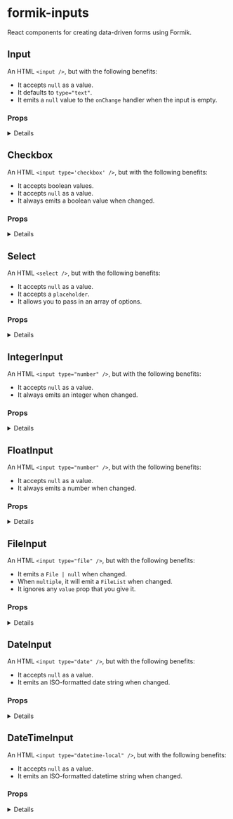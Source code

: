 # formik-inputs

React components for creating data-driven forms using Formik.

## Input

An HTML `<input />`, but with the following benefits:

- It accepts `null` as a value.
- It defaults to `type="text"`.
- It emits a `null` value to the `onChange` handler when the input is empty.

### Props

<details>

| Name                                               | Type                                                                                                                                                                                                                                        | Description                                                                                                                                                                                                                               |
| -------------------------------------------------- | ------------------------------------------------------------------------------------------------------------------------------------------------------------------------------------------------------------------------------------------- | ----------------------------------------------------------------------------------------------------------------------------------------------------------------------------------------------------------------------------------------- |
| <strong>ref</strong>                               | `LegacyRef<HTMLInputElement>`                                                                                                                                                                                                               |                                                                                                                                                                                                                                           |
| <strong>key</strong>                               | `string \| number`                                                                                                                                                                                                                          |                                                                                                                                                                                                                                           |
| <strong>accept</strong>                            | `string`                                                                                                                                                                                                                                    |                                                                                                                                                                                                                                           |
| <strong>alt</strong>                               | `string`                                                                                                                                                                                                                                    |                                                                                                                                                                                                                                           |
| <strong>autoComplete</strong>                      | `string`                                                                                                                                                                                                                                    |                                                                                                                                                                                                                                           |
| <strong>autoFocus</strong>                         | `boolean`                                                                                                                                                                                                                                   |                                                                                                                                                                                                                                           |
| <strong>capture</strong>                           | `string \| boolean`                                                                                                                                                                                                                         |                                                                                                                                                                                                                                           |
| <strong>checked</strong>                           | `boolean`                                                                                                                                                                                                                                   |                                                                                                                                                                                                                                           |
| <strong>crossOrigin</strong>                       | `string`                                                                                                                                                                                                                                    |                                                                                                                                                                                                                                           |
| <strong>disabled</strong>                          | `boolean`                                                                                                                                                                                                                                   |                                                                                                                                                                                                                                           |
| <strong>form</strong>                              | `string`                                                                                                                                                                                                                                    |                                                                                                                                                                                                                                           |
| <strong>formAction</strong>                        | `string`                                                                                                                                                                                                                                    |                                                                                                                                                                                                                                           |
| <strong>formEncType</strong>                       | `string`                                                                                                                                                                                                                                    |                                                                                                                                                                                                                                           |
| <strong>formMethod</strong>                        | `string`                                                                                                                                                                                                                                    |                                                                                                                                                                                                                                           |
| <strong>formNoValidate</strong>                    | `boolean`                                                                                                                                                                                                                                   |                                                                                                                                                                                                                                           |
| <strong>formTarget</strong>                        | `string`                                                                                                                                                                                                                                    |                                                                                                                                                                                                                                           |
| <strong>height</strong>                            | `string \| number`                                                                                                                                                                                                                          |                                                                                                                                                                                                                                           |
| <strong>list</strong>                              | `string`                                                                                                                                                                                                                                    |                                                                                                                                                                                                                                           |
| <strong>max</strong>                               | `string \| number`                                                                                                                                                                                                                          |                                                                                                                                                                                                                                           |
| <strong>maxLength</strong>                         | `number`                                                                                                                                                                                                                                    |                                                                                                                                                                                                                                           |
| <strong>min</strong>                               | `string \| number`                                                                                                                                                                                                                          |                                                                                                                                                                                                                                           |
| <strong>minLength</strong>                         | `number`                                                                                                                                                                                                                                    |                                                                                                                                                                                                                                           |
| <strong>multiple</strong>                          | `boolean`                                                                                                                                                                                                                                   |                                                                                                                                                                                                                                           |
| <strong>name</strong> <sup><em>required</em></sup> | `string`                                                                                                                                                                                                                                    |                                                                                                                                                                                                                                           |
| <strong>pattern</strong>                           | `string`                                                                                                                                                                                                                                    |                                                                                                                                                                                                                                           |
| <strong>placeholder</strong>                       | `string`                                                                                                                                                                                                                                    |                                                                                                                                                                                                                                           |
| <strong>readOnly</strong>                          | `boolean`                                                                                                                                                                                                                                   |                                                                                                                                                                                                                                           |
| <strong>required</strong>                          | `boolean`                                                                                                                                                                                                                                   |                                                                                                                                                                                                                                           |
| <strong>size</strong>                              | `number`                                                                                                                                                                                                                                    |                                                                                                                                                                                                                                           |
| <strong>src</strong>                               | `string`                                                                                                                                                                                                                                    |                                                                                                                                                                                                                                           |
| <strong>step</strong>                              | `string \| number`                                                                                                                                                                                                                          |                                                                                                                                                                                                                                           |
| <strong>type</strong>                              | `string`                                                                                                                                                                                                                                    |                                                                                                                                                                                                                                           |
| <strong>width</strong>                             | `string \| number`                                                                                                                                                                                                                          |                                                                                                                                                                                                                                           |
| <strong>defaultChecked</strong>                    | `boolean`                                                                                                                                                                                                                                   |                                                                                                                                                                                                                                           |
| <strong>defaultValue</strong>                      | `string \| string[]`                                                                                                                                                                                                                        |                                                                                                                                                                                                                                           |
| <strong>suppressContentEditableWarning</strong>    | `boolean`                                                                                                                                                                                                                                   |                                                                                                                                                                                                                                           |
| <strong>suppressHydrationWarning</strong>          | `boolean`                                                                                                                                                                                                                                   |                                                                                                                                                                                                                                           |
| <strong>accessKey</strong>                         | `string`                                                                                                                                                                                                                                    |                                                                                                                                                                                                                                           |
| <strong>className</strong>                         | `string`                                                                                                                                                                                                                                    |                                                                                                                                                                                                                                           |
| <strong>contentEditable</strong>                   | `boolean`                                                                                                                                                                                                                                   |                                                                                                                                                                                                                                           |
| <strong>contextMenu</strong>                       | `string`                                                                                                                                                                                                                                    |                                                                                                                                                                                                                                           |
| <strong>dir</strong>                               | `string`                                                                                                                                                                                                                                    |                                                                                                                                                                                                                                           |
| <strong>draggable</strong>                         | `boolean`                                                                                                                                                                                                                                   |                                                                                                                                                                                                                                           |
| <strong>hidden</strong>                            | `boolean`                                                                                                                                                                                                                                   |                                                                                                                                                                                                                                           |
| <strong>id</strong>                                | `string`                                                                                                                                                                                                                                    |                                                                                                                                                                                                                                           |
| <strong>lang</strong>                              | `string`                                                                                                                                                                                                                                    |                                                                                                                                                                                                                                           |
| <strong>slot</strong>                              | `string`                                                                                                                                                                                                                                    |                                                                                                                                                                                                                                           |
| <strong>spellCheck</strong>                        | `boolean`                                                                                                                                                                                                                                   |                                                                                                                                                                                                                                           |
| <strong>style</strong>                             | `CSSProperties`                                                                                                                                                                                                                             |                                                                                                                                                                                                                                           |
| <strong>tabIndex</strong>                          | `number`                                                                                                                                                                                                                                    |                                                                                                                                                                                                                                           |
| <strong>title</strong>                             | `string`                                                                                                                                                                                                                                    |                                                                                                                                                                                                                                           |
| <strong>inputMode</strong>                         | `string`                                                                                                                                                                                                                                    |                                                                                                                                                                                                                                           |
| <strong>is</strong>                                | `string`                                                                                                                                                                                                                                    |                                                                                                                                                                                                                                           |
| <strong>radioGroup</strong>                        | `string`                                                                                                                                                                                                                                    |                                                                                                                                                                                                                                           |
| <strong>role</strong>                              | `string`                                                                                                                                                                                                                                    |                                                                                                                                                                                                                                           |
| <strong>about</strong>                             | `string`                                                                                                                                                                                                                                    |                                                                                                                                                                                                                                           |
| <strong>datatype</strong>                          | `string`                                                                                                                                                                                                                                    |                                                                                                                                                                                                                                           |
| <strong>inlist</strong>                            | `any`                                                                                                                                                                                                                                       |                                                                                                                                                                                                                                           |
| <strong>prefix</strong>                            | `string`                                                                                                                                                                                                                                    |                                                                                                                                                                                                                                           |
| <strong>property</strong>                          | `string`                                                                                                                                                                                                                                    |                                                                                                                                                                                                                                           |
| <strong>resource</strong>                          | `string`                                                                                                                                                                                                                                    |                                                                                                                                                                                                                                           |
| <strong>typeof</strong>                            | `string`                                                                                                                                                                                                                                    |                                                                                                                                                                                                                                           |
| <strong>vocab</strong>                             | `string`                                                                                                                                                                                                                                    |                                                                                                                                                                                                                                           |
| <strong>autoCapitalize</strong>                    | `string`                                                                                                                                                                                                                                    |                                                                                                                                                                                                                                           |
| <strong>autoCorrect</strong>                       | `string`                                                                                                                                                                                                                                    |                                                                                                                                                                                                                                           |
| <strong>autoSave</strong>                          | `string`                                                                                                                                                                                                                                    |                                                                                                                                                                                                                                           |
| <strong>color</strong>                             | `string`                                                                                                                                                                                                                                    |                                                                                                                                                                                                                                           |
| <strong>itemProp</strong>                          | `string`                                                                                                                                                                                                                                    |                                                                                                                                                                                                                                           |
| <strong>itemScope</strong>                         | `boolean`                                                                                                                                                                                                                                   |                                                                                                                                                                                                                                           |
| <strong>itemType</strong>                          | `string`                                                                                                                                                                                                                                    |                                                                                                                                                                                                                                           |
| <strong>itemID</strong>                            | `string`                                                                                                                                                                                                                                    |                                                                                                                                                                                                                                           |
| <strong>itemRef</strong>                           | `string`                                                                                                                                                                                                                                    |                                                                                                                                                                                                                                           |
| <strong>results</strong>                           | `number`                                                                                                                                                                                                                                    |                                                                                                                                                                                                                                           |
| <strong>security</strong>                          | `string`                                                                                                                                                                                                                                    |                                                                                                                                                                                                                                           |
| <strong>unselectable</strong>                      | `"on" \| "off"`                                                                                                                                                                                                                             |                                                                                                                                                                                                                                           |
| <strong>aria-activedescendant</strong>             | `string`                                                                                                                                                                                                                                    | Identifies the currently active element when DOM focus is on a composite widget, textbox, group, or application.                                                                                                                          |
| <strong>aria-atomic</strong>                       | `boolean \| "false" \| "true"`                                                                                                                                                                                                              | Indicates whether assistive technologies will present all, or only parts of, the changed region based on the change notifications defined by the aria-relevant attribute.                                                                 |
| <strong>aria-autocomplete</strong>                 | `"list" \| "none" \| "inline" \| "both"`                                                                                                                                                                                                    | Indicates whether inputting text could trigger display of one or more predictions of the user's intended value for an input and specifies how predictions would be<br>presented if they are made.                                         |
| <strong>aria-busy</strong>                         | `boolean \| "false" \| "true"`                                                                                                                                                                                                              | Indicates an element is being modified and that assistive technologies MAY want to wait until the modifications are complete before exposing them to the user.                                                                            |
| <strong>aria-checked</strong>                      | `boolean \| "false" \| "true" \| "mixed"`                                                                                                                                                                                                   | Indicates the current "checked" state of checkboxes, radio buttons, and other widgets.<br>@see aria-pressed<br>@see aria-selected.                                                                                                        |
| <strong>aria-colcount</strong>                     | `number`                                                                                                                                                                                                                                    | Defines the total number of columns in a table, grid, or treegrid.<br>@see aria-colindex.                                                                                                                                                 |
| <strong>aria-colindex</strong>                     | `number`                                                                                                                                                                                                                                    | Defines an element's column index or position with respect to the total number of columns within a table, grid, or treegrid.<br>@see aria-colcount<br>@see aria-colspan.                                                                  |
| <strong>aria-colspan</strong>                      | `number`                                                                                                                                                                                                                                    | Defines the number of columns spanned by a cell or gridcell within a table, grid, or treegrid.<br>@see aria-colindex<br>@see aria-rowspan.                                                                                                |
| <strong>aria-controls</strong>                     | `string`                                                                                                                                                                                                                                    | Identifies the element (or elements) whose contents or presence are controlled by the current element.<br>@see aria-owns.                                                                                                                 |
| <strong>aria-current</strong>                      | `boolean \| "step" \| "time" \| "false" \| "true" \| "page" \| "location" \| "date"`                                                                                                                                                        | Indicates the element that represents the current item within a container or set of related elements.                                                                                                                                     |
| <strong>aria-describedby</strong>                  | `string`                                                                                                                                                                                                                                    | Identifies the element (or elements) that describes the object.<br>@see aria-labelledby                                                                                                                                                   |
| <strong>aria-details</strong>                      | `string`                                                                                                                                                                                                                                    | Identifies the element that provides a detailed, extended description for the object.<br>@see aria-describedby.                                                                                                                           |
| <strong>aria-disabled</strong>                     | `boolean \| "false" \| "true"`                                                                                                                                                                                                              | Indicates that the element is perceivable but disabled, so it is not editable or otherwise operable.<br>@see aria-hidden<br>@see aria-readonly.                                                                                           |
| <strong>aria-dropeffect</strong>                   | `"link" \| "none" \| "copy" \| "execute" \| "move" \| "popup"`                                                                                                                                                                              | Indicates what functions can be performed when a dragged object is released on the drop target.<br>@deprecated in ARIA 1.1                                                                                                                |
| <strong>aria-errormessage</strong>                 | `string`                                                                                                                                                                                                                                    | Identifies the element that provides an error message for the object.<br>@see aria-invalid<br>@see aria-describedby.                                                                                                                      |
| <strong>aria-expanded</strong>                     | `boolean \| "false" \| "true"`                                                                                                                                                                                                              | Indicates whether the element, or another grouping element it controls, is currently expanded or collapsed.                                                                                                                               |
| <strong>aria-flowto</strong>                       | `string`                                                                                                                                                                                                                                    | Identifies the next element (or elements) in an alternate reading order of content which, at the user's discretion,<br>allows assistive technology to override the general default of reading in document source order.                   |
| <strong>aria-grabbed</strong>                      | `boolean \| "false" \| "true"`                                                                                                                                                                                                              | Indicates an element's "grabbed" state in a drag-and-drop operation.<br>@deprecated in ARIA 1.1                                                                                                                                           |
| <strong>aria-haspopup</strong>                     | `boolean \| "dialog" \| "menu" \| "false" \| "true" \| "listbox" \| "tree" \| "grid"`                                                                                                                                                       | Indicates the availability and type of interactive popup element, such as menu or dialog, that can be triggered by an element.                                                                                                            |
| <strong>aria-hidden</strong>                       | `boolean \| "false" \| "true"`                                                                                                                                                                                                              | Indicates whether the element is exposed to an accessibility API.<br>@see aria-disabled.                                                                                                                                                  |
| <strong>aria-invalid</strong>                      | `boolean \| "false" \| "true" \| "grammar" \| "spelling"`                                                                                                                                                                                   | Indicates the entered value does not conform to the format expected by the application.<br>@see aria-errormessage.                                                                                                                        |
| <strong>aria-keyshortcuts</strong>                 | `string`                                                                                                                                                                                                                                    | Indicates keyboard shortcuts that an author has implemented to activate or give focus to an element.                                                                                                                                      |
| <strong>aria-label</strong>                        | `string`                                                                                                                                                                                                                                    | Defines a string value that labels the current element.<br>@see aria-labelledby.                                                                                                                                                          |
| <strong>aria-labelledby</strong>                   | `string`                                                                                                                                                                                                                                    | Identifies the element (or elements) that labels the current element.<br>@see aria-describedby.                                                                                                                                           |
| <strong>aria-level</strong>                        | `number`                                                                                                                                                                                                                                    | Defines the hierarchical level of an element within a structure.                                                                                                                                                                          |
| <strong>aria-live</strong>                         | `"off" \| "assertive" \| "polite"`                                                                                                                                                                                                          | Indicates that an element will be updated, and describes the types of updates the user agents, assistive technologies, and user can expect from the live region.                                                                          |
| <strong>aria-modal</strong>                        | `boolean \| "false" \| "true"`                                                                                                                                                                                                              | Indicates whether an element is modal when displayed.                                                                                                                                                                                     |
| <strong>aria-multiline</strong>                    | `boolean \| "false" \| "true"`                                                                                                                                                                                                              | Indicates whether a text box accepts multiple lines of input or only a single line.                                                                                                                                                       |
| <strong>aria-multiselectable</strong>              | `boolean \| "false" \| "true"`                                                                                                                                                                                                              | Indicates that the user may select more than one item from the current selectable descendants.                                                                                                                                            |
| <strong>aria-orientation</strong>                  | `"horizontal" \| "vertical"`                                                                                                                                                                                                                | Indicates whether the element's orientation is horizontal, vertical, or unknown/ambiguous.                                                                                                                                                |
| <strong>aria-owns</strong>                         | `string`                                                                                                                                                                                                                                    | Identifies an element (or elements) in order to define a visual, functional, or contextual parent/child relationship<br>between DOM elements where the DOM hierarchy cannot be used to represent the relationship.<br>@see aria-controls. |
| <strong>aria-placeholder</strong>                  | `string`                                                                                                                                                                                                                                    | Defines a short hint (a word or short phrase) intended to aid the user with data entry when the control has no value.<br>A hint could be a sample value or a brief description of the expected format.                                    |
| <strong>aria-posinset</strong>                     | `number`                                                                                                                                                                                                                                    | Defines an element's number or position in the current set of listitems or treeitems. Not required if all elements in the set are present in the DOM.<br>@see aria-setsize.                                                               |
| <strong>aria-pressed</strong>                      | `boolean \| "false" \| "true" \| "mixed"`                                                                                                                                                                                                   | Indicates the current "pressed" state of toggle buttons.<br>@see aria-checked<br>@see aria-selected.                                                                                                                                      |
| <strong>aria-readonly</strong>                     | `boolean \| "false" \| "true"`                                                                                                                                                                                                              | Indicates that the element is not editable, but is otherwise operable.<br>@see aria-disabled.                                                                                                                                             |
| <strong>aria-relevant</strong>                     | `"text" \| "additions" \| "additions text" \| "all" \| "removals"`                                                                                                                                                                          | Indicates what notifications the user agent will trigger when the accessibility tree within a live region is modified.<br>@see aria-atomic.                                                                                               |
| <strong>aria-required</strong>                     | `boolean \| "false" \| "true"`                                                                                                                                                                                                              | Indicates that user input is required on the element before a form may be submitted.                                                                                                                                                      |
| <strong>aria-roledescription</strong>              | `string`                                                                                                                                                                                                                                    | Defines a human-readable, author-localized description for the role of an element.                                                                                                                                                        |
| <strong>aria-rowcount</strong>                     | `number`                                                                                                                                                                                                                                    | Defines the total number of rows in a table, grid, or treegrid.<br>@see aria-rowindex.                                                                                                                                                    |
| <strong>aria-rowindex</strong>                     | `number`                                                                                                                                                                                                                                    | Defines an element's row index or position with respect to the total number of rows within a table, grid, or treegrid.<br>@see aria-rowcount<br>@see aria-rowspan.                                                                        |
| <strong>aria-rowspan</strong>                      | `number`                                                                                                                                                                                                                                    | Defines the number of rows spanned by a cell or gridcell within a table, grid, or treegrid.<br>@see aria-rowindex<br>@see aria-colspan.                                                                                                   |
| <strong>aria-selected</strong>                     | `boolean \| "false" \| "true"`                                                                                                                                                                                                              | Indicates the current "selected" state of various widgets.<br>@see aria-checked<br>@see aria-pressed.                                                                                                                                     |
| <strong>aria-setsize</strong>                      | `number`                                                                                                                                                                                                                                    | Defines the number of items in the current set of listitems or treeitems. Not required if all elements in the set are present in the DOM.<br>@see aria-posinset.                                                                          |
| <strong>aria-sort</strong>                         | `"none" \| "ascending" \| "descending" \| "other"`                                                                                                                                                                                          | Indicates if items in a table or grid are sorted in ascending or descending order.                                                                                                                                                        |
| <strong>aria-valuemax</strong>                     | `number`                                                                                                                                                                                                                                    | Defines the maximum allowed value for a range widget.                                                                                                                                                                                     |
| <strong>aria-valuemin</strong>                     | `number`                                                                                                                                                                                                                                    | Defines the minimum allowed value for a range widget.                                                                                                                                                                                     |
| <strong>aria-valuenow</strong>                     | `number`                                                                                                                                                                                                                                    | Defines the current value for a range widget.<br>@see aria-valuetext.                                                                                                                                                                     |
| <strong>aria-valuetext</strong>                    | `string`                                                                                                                                                                                                                                    | Defines the human readable text alternative of aria-valuenow for a range widget.                                                                                                                                                          |
| <strong>dangerouslySetInnerHTML</strong>           | `{ __html: string; }`                                                                                                                                                                                                                       |                                                                                                                                                                                                                                           |
| <strong>onCopy</strong>                            | `(event: ClipboardEvent<HTMLInputElement>) => void`                                                                                                                                                                                         |                                                                                                                                                                                                                                           |
| <strong>onCopyCapture</strong>                     | `(event: ClipboardEvent<HTMLInputElement>) => void`                                                                                                                                                                                         |                                                                                                                                                                                                                                           |
| <strong>onCut</strong>                             | `(event: ClipboardEvent<HTMLInputElement>) => void`                                                                                                                                                                                         |                                                                                                                                                                                                                                           |
| <strong>onCutCapture</strong>                      | `(event: ClipboardEvent<HTMLInputElement>) => void`                                                                                                                                                                                         |                                                                                                                                                                                                                                           |
| <strong>onPaste</strong>                           | `(event: ClipboardEvent<HTMLInputElement>) => void`                                                                                                                                                                                         |                                                                                                                                                                                                                                           |
| <strong>onPasteCapture</strong>                    | `(event: ClipboardEvent<HTMLInputElement>) => void`                                                                                                                                                                                         |                                                                                                                                                                                                                                           |
| <strong>onCompositionEnd</strong>                  | `(event: CompositionEvent<HTMLInputElement>) => void`                                                                                                                                                                                       |                                                                                                                                                                                                                                           |
| <strong>onCompositionEndCapture</strong>           | `(event: CompositionEvent<HTMLInputElement>) => void`                                                                                                                                                                                       |                                                                                                                                                                                                                                           |
| <strong>onCompositionStart</strong>                | `(event: CompositionEvent<HTMLInputElement>) => void`                                                                                                                                                                                       |                                                                                                                                                                                                                                           |
| <strong>onCompositionStartCapture</strong>         | `(event: CompositionEvent<HTMLInputElement>) => void`                                                                                                                                                                                       |                                                                                                                                                                                                                                           |
| <strong>onCompositionUpdate</strong>               | `(event: CompositionEvent<HTMLInputElement>) => void`                                                                                                                                                                                       |                                                                                                                                                                                                                                           |
| <strong>onCompositionUpdateCapture</strong>        | `(event: CompositionEvent<HTMLInputElement>) => void`                                                                                                                                                                                       |                                                                                                                                                                                                                                           |
| <strong>onFocus</strong>                           | `(event: FocusEvent<HTMLInputElement>) => void`                                                                                                                                                                                             |                                                                                                                                                                                                                                           |
| <strong>onFocusCapture</strong>                    | `(event: FocusEvent<HTMLInputElement>) => void`                                                                                                                                                                                             |                                                                                                                                                                                                                                           |
| <strong>onBlur</strong>                            | `(event: FocusEvent<HTMLInputElement>) => void`                                                                                                                                                                                             |                                                                                                                                                                                                                                           |
| <strong>onBlurCapture</strong>                     | `(event: FocusEvent<HTMLInputElement>) => void`                                                                                                                                                                                             |                                                                                                                                                                                                                                           |
| <strong>onChangeCapture</strong>                   | `(event: FormEvent<HTMLInputElement>) => void`                                                                                                                                                                                              |                                                                                                                                                                                                                                           |
| <strong>onBeforeInput</strong>                     | `(event: FormEvent<HTMLInputElement>) => void`                                                                                                                                                                                              |                                                                                                                                                                                                                                           |
| <strong>onBeforeInputCapture</strong>              | `(event: FormEvent<HTMLInputElement>) => void`                                                                                                                                                                                              |                                                                                                                                                                                                                                           |
| <strong>onInput</strong>                           | `(event: FormEvent<HTMLInputElement>) => void`                                                                                                                                                                                              |                                                                                                                                                                                                                                           |
| <strong>onInputCapture</strong>                    | `(event: FormEvent<HTMLInputElement>) => void`                                                                                                                                                                                              |                                                                                                                                                                                                                                           |
| <strong>onReset</strong>                           | `(event: FormEvent<HTMLInputElement>) => void`                                                                                                                                                                                              |                                                                                                                                                                                                                                           |
| <strong>onResetCapture</strong>                    | `(event: FormEvent<HTMLInputElement>) => void`                                                                                                                                                                                              |                                                                                                                                                                                                                                           |
| <strong>onSubmit</strong>                          | `(event: FormEvent<HTMLInputElement>) => void`                                                                                                                                                                                              |                                                                                                                                                                                                                                           |
| <strong>onSubmitCapture</strong>                   | `(event: FormEvent<HTMLInputElement>) => void`                                                                                                                                                                                              |                                                                                                                                                                                                                                           |
| <strong>onInvalid</strong>                         | `(event: FormEvent<HTMLInputElement>) => void`                                                                                                                                                                                              |                                                                                                                                                                                                                                           |
| <strong>onInvalidCapture</strong>                  | `(event: FormEvent<HTMLInputElement>) => void`                                                                                                                                                                                              |                                                                                                                                                                                                                                           |
| <strong>onLoad</strong>                            | `(event: SyntheticEvent<HTMLInputElement, Event>) => void`                                                                                                                                                                                  |                                                                                                                                                                                                                                           |
| <strong>onLoadCapture</strong>                     | `(event: SyntheticEvent<HTMLInputElement, Event>) => void`                                                                                                                                                                                  |                                                                                                                                                                                                                                           |
| <strong>onError</strong>                           | `(event: SyntheticEvent<HTMLInputElement, Event>) => void`                                                                                                                                                                                  |                                                                                                                                                                                                                                           |
| <strong>onErrorCapture</strong>                    | `(event: SyntheticEvent<HTMLInputElement, Event>) => void`                                                                                                                                                                                  |                                                                                                                                                                                                                                           |
| <strong>onKeyDown</strong>                         | `(event: KeyboardEvent<HTMLInputElement>) => void`                                                                                                                                                                                          |                                                                                                                                                                                                                                           |
| <strong>onKeyDownCapture</strong>                  | `(event: KeyboardEvent<HTMLInputElement>) => void`                                                                                                                                                                                          |                                                                                                                                                                                                                                           |
| <strong>onKeyPress</strong>                        | `(event: KeyboardEvent<HTMLInputElement>) => void`                                                                                                                                                                                          |                                                                                                                                                                                                                                           |
| <strong>onKeyPressCapture</strong>                 | `(event: KeyboardEvent<HTMLInputElement>) => void`                                                                                                                                                                                          |                                                                                                                                                                                                                                           |
| <strong>onKeyUp</strong>                           | `(event: KeyboardEvent<HTMLInputElement>) => void`                                                                                                                                                                                          |                                                                                                                                                                                                                                           |
| <strong>onKeyUpCapture</strong>                    | `(event: KeyboardEvent<HTMLInputElement>) => void`                                                                                                                                                                                          |                                                                                                                                                                                                                                           |
| <strong>onAbort</strong>                           | `(event: SyntheticEvent<HTMLInputElement, Event>) => void`                                                                                                                                                                                  |                                                                                                                                                                                                                                           |
| <strong>onAbortCapture</strong>                    | `(event: SyntheticEvent<HTMLInputElement, Event>) => void`                                                                                                                                                                                  |                                                                                                                                                                                                                                           |
| <strong>onCanPlay</strong>                         | `(event: SyntheticEvent<HTMLInputElement, Event>) => void`                                                                                                                                                                                  |                                                                                                                                                                                                                                           |
| <strong>onCanPlayCapture</strong>                  | `(event: SyntheticEvent<HTMLInputElement, Event>) => void`                                                                                                                                                                                  |                                                                                                                                                                                                                                           |
| <strong>onCanPlayThrough</strong>                  | `(event: SyntheticEvent<HTMLInputElement, Event>) => void`                                                                                                                                                                                  |                                                                                                                                                                                                                                           |
| <strong>onCanPlayThroughCapture</strong>           | `(event: SyntheticEvent<HTMLInputElement, Event>) => void`                                                                                                                                                                                  |                                                                                                                                                                                                                                           |
| <strong>onDurationChange</strong>                  | `(event: SyntheticEvent<HTMLInputElement, Event>) => void`                                                                                                                                                                                  |                                                                                                                                                                                                                                           |
| <strong>onDurationChangeCapture</strong>           | `(event: SyntheticEvent<HTMLInputElement, Event>) => void`                                                                                                                                                                                  |                                                                                                                                                                                                                                           |
| <strong>onEmptied</strong>                         | `(event: SyntheticEvent<HTMLInputElement, Event>) => void`                                                                                                                                                                                  |                                                                                                                                                                                                                                           |
| <strong>onEmptiedCapture</strong>                  | `(event: SyntheticEvent<HTMLInputElement, Event>) => void`                                                                                                                                                                                  |                                                                                                                                                                                                                                           |
| <strong>onEncrypted</strong>                       | `(event: SyntheticEvent<HTMLInputElement, Event>) => void`                                                                                                                                                                                  |                                                                                                                                                                                                                                           |
| <strong>onEncryptedCapture</strong>                | `(event: SyntheticEvent<HTMLInputElement, Event>) => void`                                                                                                                                                                                  |                                                                                                                                                                                                                                           |
| <strong>onEnded</strong>                           | `(event: SyntheticEvent<HTMLInputElement, Event>) => void`                                                                                                                                                                                  |                                                                                                                                                                                                                                           |
| <strong>onEndedCapture</strong>                    | `(event: SyntheticEvent<HTMLInputElement, Event>) => void`                                                                                                                                                                                  |                                                                                                                                                                                                                                           |
| <strong>onLoadedData</strong>                      | `(event: SyntheticEvent<HTMLInputElement, Event>) => void`                                                                                                                                                                                  |                                                                                                                                                                                                                                           |
| <strong>onLoadedDataCapture</strong>               | `(event: SyntheticEvent<HTMLInputElement, Event>) => void`                                                                                                                                                                                  |                                                                                                                                                                                                                                           |
| <strong>onLoadedMetadata</strong>                  | `(event: SyntheticEvent<HTMLInputElement, Event>) => void`                                                                                                                                                                                  |                                                                                                                                                                                                                                           |
| <strong>onLoadedMetadataCapture</strong>           | `(event: SyntheticEvent<HTMLInputElement, Event>) => void`                                                                                                                                                                                  |                                                                                                                                                                                                                                           |
| <strong>onLoadStart</strong>                       | `(event: SyntheticEvent<HTMLInputElement, Event>) => void`                                                                                                                                                                                  |                                                                                                                                                                                                                                           |
| <strong>onLoadStartCapture</strong>                | `(event: SyntheticEvent<HTMLInputElement, Event>) => void`                                                                                                                                                                                  |                                                                                                                                                                                                                                           |
| <strong>onPause</strong>                           | `(event: SyntheticEvent<HTMLInputElement, Event>) => void`                                                                                                                                                                                  |                                                                                                                                                                                                                                           |
| <strong>onPauseCapture</strong>                    | `(event: SyntheticEvent<HTMLInputElement, Event>) => void`                                                                                                                                                                                  |                                                                                                                                                                                                                                           |
| <strong>onPlay</strong>                            | `(event: SyntheticEvent<HTMLInputElement, Event>) => void`                                                                                                                                                                                  |                                                                                                                                                                                                                                           |
| <strong>onPlayCapture</strong>                     | `(event: SyntheticEvent<HTMLInputElement, Event>) => void`                                                                                                                                                                                  |                                                                                                                                                                                                                                           |
| <strong>onPlaying</strong>                         | `(event: SyntheticEvent<HTMLInputElement, Event>) => void`                                                                                                                                                                                  |                                                                                                                                                                                                                                           |
| <strong>onPlayingCapture</strong>                  | `(event: SyntheticEvent<HTMLInputElement, Event>) => void`                                                                                                                                                                                  |                                                                                                                                                                                                                                           |
| <strong>onProgress</strong>                        | `(event: SyntheticEvent<HTMLInputElement, Event>) => void`                                                                                                                                                                                  |                                                                                                                                                                                                                                           |
| <strong>onProgressCapture</strong>                 | `(event: SyntheticEvent<HTMLInputElement, Event>) => void`                                                                                                                                                                                  |                                                                                                                                                                                                                                           |
| <strong>onRateChange</strong>                      | `(event: SyntheticEvent<HTMLInputElement, Event>) => void`                                                                                                                                                                                  |                                                                                                                                                                                                                                           |
| <strong>onRateChangeCapture</strong>               | `(event: SyntheticEvent<HTMLInputElement, Event>) => void`                                                                                                                                                                                  |                                                                                                                                                                                                                                           |
| <strong>onSeeked</strong>                          | `(event: SyntheticEvent<HTMLInputElement, Event>) => void`                                                                                                                                                                                  |                                                                                                                                                                                                                                           |
| <strong>onSeekedCapture</strong>                   | `(event: SyntheticEvent<HTMLInputElement, Event>) => void`                                                                                                                                                                                  |                                                                                                                                                                                                                                           |
| <strong>onSeeking</strong>                         | `(event: SyntheticEvent<HTMLInputElement, Event>) => void`                                                                                                                                                                                  |                                                                                                                                                                                                                                           |
| <strong>onSeekingCapture</strong>                  | `(event: SyntheticEvent<HTMLInputElement, Event>) => void`                                                                                                                                                                                  |                                                                                                                                                                                                                                           |
| <strong>onStalled</strong>                         | `(event: SyntheticEvent<HTMLInputElement, Event>) => void`                                                                                                                                                                                  |                                                                                                                                                                                                                                           |
| <strong>onStalledCapture</strong>                  | `(event: SyntheticEvent<HTMLInputElement, Event>) => void`                                                                                                                                                                                  |                                                                                                                                                                                                                                           |
| <strong>onSuspend</strong>                         | `(event: SyntheticEvent<HTMLInputElement, Event>) => void`                                                                                                                                                                                  |                                                                                                                                                                                                                                           |
| <strong>onSuspendCapture</strong>                  | `(event: SyntheticEvent<HTMLInputElement, Event>) => void`                                                                                                                                                                                  |                                                                                                                                                                                                                                           |
| <strong>onTimeUpdate</strong>                      | `(event: SyntheticEvent<HTMLInputElement, Event>) => void`                                                                                                                                                                                  |                                                                                                                                                                                                                                           |
| <strong>onTimeUpdateCapture</strong>               | `(event: SyntheticEvent<HTMLInputElement, Event>) => void`                                                                                                                                                                                  |                                                                                                                                                                                                                                           |
| <strong>onVolumeChange</strong>                    | `(event: SyntheticEvent<HTMLInputElement, Event>) => void`                                                                                                                                                                                  |                                                                                                                                                                                                                                           |
| <strong>onVolumeChangeCapture</strong>             | `(event: SyntheticEvent<HTMLInputElement, Event>) => void`                                                                                                                                                                                  |                                                                                                                                                                                                                                           |
| <strong>onWaiting</strong>                         | `(event: SyntheticEvent<HTMLInputElement, Event>) => void`                                                                                                                                                                                  |                                                                                                                                                                                                                                           |
| <strong>onWaitingCapture</strong>                  | `(event: SyntheticEvent<HTMLInputElement, Event>) => void`                                                                                                                                                                                  |                                                                                                                                                                                                                                           |
| <strong>onAuxClick</strong>                        | `(event: MouseEvent<HTMLInputElement, MouseEvent>) => void`                                                                                                                                                                                 |                                                                                                                                                                                                                                           |
| <strong>onAuxClickCapture</strong>                 | `(event: MouseEvent<HTMLInputElement, MouseEvent>) => void`                                                                                                                                                                                 |                                                                                                                                                                                                                                           |
| <strong>onClick</strong>                           | `(event: MouseEvent<HTMLInputElement, MouseEvent>) => void`                                                                                                                                                                                 |                                                                                                                                                                                                                                           |
| <strong>onClickCapture</strong>                    | `(event: MouseEvent<HTMLInputElement, MouseEvent>) => void`                                                                                                                                                                                 |                                                                                                                                                                                                                                           |
| <strong>onContextMenu</strong>                     | `(event: MouseEvent<HTMLInputElement, MouseEvent>) => void`                                                                                                                                                                                 |                                                                                                                                                                                                                                           |
| <strong>onContextMenuCapture</strong>              | `(event: MouseEvent<HTMLInputElement, MouseEvent>) => void`                                                                                                                                                                                 |                                                                                                                                                                                                                                           |
| <strong>onDoubleClick</strong>                     | `(event: MouseEvent<HTMLInputElement, MouseEvent>) => void`                                                                                                                                                                                 |                                                                                                                                                                                                                                           |
| <strong>onDoubleClickCapture</strong>              | `(event: MouseEvent<HTMLInputElement, MouseEvent>) => void`                                                                                                                                                                                 |                                                                                                                                                                                                                                           |
| <strong>onDrag</strong>                            | `(event: DragEvent<HTMLInputElement>) => void`                                                                                                                                                                                              |                                                                                                                                                                                                                                           |
| <strong>onDragCapture</strong>                     | `(event: DragEvent<HTMLInputElement>) => void`                                                                                                                                                                                              |                                                                                                                                                                                                                                           |
| <strong>onDragEnd</strong>                         | `(event: DragEvent<HTMLInputElement>) => void`                                                                                                                                                                                              |                                                                                                                                                                                                                                           |
| <strong>onDragEndCapture</strong>                  | `(event: DragEvent<HTMLInputElement>) => void`                                                                                                                                                                                              |                                                                                                                                                                                                                                           |
| <strong>onDragEnter</strong>                       | `(event: DragEvent<HTMLInputElement>) => void`                                                                                                                                                                                              |                                                                                                                                                                                                                                           |
| <strong>onDragEnterCapture</strong>                | `(event: DragEvent<HTMLInputElement>) => void`                                                                                                                                                                                              |                                                                                                                                                                                                                                           |
| <strong>onDragExit</strong>                        | `(event: DragEvent<HTMLInputElement>) => void`                                                                                                                                                                                              |                                                                                                                                                                                                                                           |
| <strong>onDragExitCapture</strong>                 | `(event: DragEvent<HTMLInputElement>) => void`                                                                                                                                                                                              |                                                                                                                                                                                                                                           |
| <strong>onDragLeave</strong>                       | `(event: DragEvent<HTMLInputElement>) => void`                                                                                                                                                                                              |                                                                                                                                                                                                                                           |
| <strong>onDragLeaveCapture</strong>                | `(event: DragEvent<HTMLInputElement>) => void`                                                                                                                                                                                              |                                                                                                                                                                                                                                           |
| <strong>onDragOver</strong>                        | `(event: DragEvent<HTMLInputElement>) => void`                                                                                                                                                                                              |                                                                                                                                                                                                                                           |
| <strong>onDragOverCapture</strong>                 | `(event: DragEvent<HTMLInputElement>) => void`                                                                                                                                                                                              |                                                                                                                                                                                                                                           |
| <strong>onDragStart</strong>                       | `(event: DragEvent<HTMLInputElement>) => void`                                                                                                                                                                                              |                                                                                                                                                                                                                                           |
| <strong>onDragStartCapture</strong>                | `(event: DragEvent<HTMLInputElement>) => void`                                                                                                                                                                                              |                                                                                                                                                                                                                                           |
| <strong>onDrop</strong>                            | `(event: DragEvent<HTMLInputElement>) => void`                                                                                                                                                                                              |                                                                                                                                                                                                                                           |
| <strong>onDropCapture</strong>                     | `(event: DragEvent<HTMLInputElement>) => void`                                                                                                                                                                                              |                                                                                                                                                                                                                                           |
| <strong>onMouseDown</strong>                       | `(event: MouseEvent<HTMLInputElement, MouseEvent>) => void`                                                                                                                                                                                 |                                                                                                                                                                                                                                           |
| <strong>onMouseDownCapture</strong>                | `(event: MouseEvent<HTMLInputElement, MouseEvent>) => void`                                                                                                                                                                                 |                                                                                                                                                                                                                                           |
| <strong>onMouseEnter</strong>                      | `(event: MouseEvent<HTMLInputElement, MouseEvent>) => void`                                                                                                                                                                                 |                                                                                                                                                                                                                                           |
| <strong>onMouseLeave</strong>                      | `(event: MouseEvent<HTMLInputElement, MouseEvent>) => void`                                                                                                                                                                                 |                                                                                                                                                                                                                                           |
| <strong>onMouseMove</strong>                       | `(event: MouseEvent<HTMLInputElement, MouseEvent>) => void`                                                                                                                                                                                 |                                                                                                                                                                                                                                           |
| <strong>onMouseMoveCapture</strong>                | `(event: MouseEvent<HTMLInputElement, MouseEvent>) => void`                                                                                                                                                                                 |                                                                                                                                                                                                                                           |
| <strong>onMouseOut</strong>                        | `(event: MouseEvent<HTMLInputElement, MouseEvent>) => void`                                                                                                                                                                                 |                                                                                                                                                                                                                                           |
| <strong>onMouseOutCapture</strong>                 | `(event: MouseEvent<HTMLInputElement, MouseEvent>) => void`                                                                                                                                                                                 |                                                                                                                                                                                                                                           |
| <strong>onMouseOver</strong>                       | `(event: MouseEvent<HTMLInputElement, MouseEvent>) => void`                                                                                                                                                                                 |                                                                                                                                                                                                                                           |
| <strong>onMouseOverCapture</strong>                | `(event: MouseEvent<HTMLInputElement, MouseEvent>) => void`                                                                                                                                                                                 |                                                                                                                                                                                                                                           |
| <strong>onMouseUp</strong>                         | `(event: MouseEvent<HTMLInputElement, MouseEvent>) => void`                                                                                                                                                                                 |                                                                                                                                                                                                                                           |
| <strong>onMouseUpCapture</strong>                  | `(event: MouseEvent<HTMLInputElement, MouseEvent>) => void`                                                                                                                                                                                 |                                                                                                                                                                                                                                           |
| <strong>onSelect</strong>                          | `(event: SyntheticEvent<HTMLInputElement, Event>) => void`                                                                                                                                                                                  |                                                                                                                                                                                                                                           |
| <strong>onSelectCapture</strong>                   | `(event: SyntheticEvent<HTMLInputElement, Event>) => void`                                                                                                                                                                                  |                                                                                                                                                                                                                                           |
| <strong>onTouchCancel</strong>                     | `(event: TouchEvent<HTMLInputElement>) => void`                                                                                                                                                                                             |                                                                                                                                                                                                                                           |
| <strong>onTouchCancelCapture</strong>              | `(event: TouchEvent<HTMLInputElement>) => void`                                                                                                                                                                                             |                                                                                                                                                                                                                                           |
| <strong>onTouchEnd</strong>                        | `(event: TouchEvent<HTMLInputElement>) => void`                                                                                                                                                                                             |                                                                                                                                                                                                                                           |
| <strong>onTouchEndCapture</strong>                 | `(event: TouchEvent<HTMLInputElement>) => void`                                                                                                                                                                                             |                                                                                                                                                                                                                                           |
| <strong>onTouchMove</strong>                       | `(event: TouchEvent<HTMLInputElement>) => void`                                                                                                                                                                                             |                                                                                                                                                                                                                                           |
| <strong>onTouchMoveCapture</strong>                | `(event: TouchEvent<HTMLInputElement>) => void`                                                                                                                                                                                             |                                                                                                                                                                                                                                           |
| <strong>onTouchStart</strong>                      | `(event: TouchEvent<HTMLInputElement>) => void`                                                                                                                                                                                             |                                                                                                                                                                                                                                           |
| <strong>onTouchStartCapture</strong>               | `(event: TouchEvent<HTMLInputElement>) => void`                                                                                                                                                                                             |                                                                                                                                                                                                                                           |
| <strong>onPointerDown</strong>                     | `(event: PointerEvent<HTMLInputElement>) => void`                                                                                                                                                                                           |                                                                                                                                                                                                                                           |
| <strong>onPointerDownCapture</strong>              | `(event: PointerEvent<HTMLInputElement>) => void`                                                                                                                                                                                           |                                                                                                                                                                                                                                           |
| <strong>onPointerMove</strong>                     | `(event: PointerEvent<HTMLInputElement>) => void`                                                                                                                                                                                           |                                                                                                                                                                                                                                           |
| <strong>onPointerMoveCapture</strong>              | `(event: PointerEvent<HTMLInputElement>) => void`                                                                                                                                                                                           |                                                                                                                                                                                                                                           |
| <strong>onPointerUp</strong>                       | `(event: PointerEvent<HTMLInputElement>) => void`                                                                                                                                                                                           |                                                                                                                                                                                                                                           |
| <strong>onPointerUpCapture</strong>                | `(event: PointerEvent<HTMLInputElement>) => void`                                                                                                                                                                                           |                                                                                                                                                                                                                                           |
| <strong>onPointerCancel</strong>                   | `(event: PointerEvent<HTMLInputElement>) => void`                                                                                                                                                                                           |                                                                                                                                                                                                                                           |
| <strong>onPointerCancelCapture</strong>            | `(event: PointerEvent<HTMLInputElement>) => void`                                                                                                                                                                                           |                                                                                                                                                                                                                                           |
| <strong>onPointerEnter</strong>                    | `(event: PointerEvent<HTMLInputElement>) => void`                                                                                                                                                                                           |                                                                                                                                                                                                                                           |
| <strong>onPointerEnterCapture</strong>             | `(event: PointerEvent<HTMLInputElement>) => void`                                                                                                                                                                                           |                                                                                                                                                                                                                                           |
| <strong>onPointerLeave</strong>                    | `(event: PointerEvent<HTMLInputElement>) => void`                                                                                                                                                                                           |                                                                                                                                                                                                                                           |
| <strong>onPointerLeaveCapture</strong>             | `(event: PointerEvent<HTMLInputElement>) => void`                                                                                                                                                                                           |                                                                                                                                                                                                                                           |
| <strong>onPointerOver</strong>                     | `(event: PointerEvent<HTMLInputElement>) => void`                                                                                                                                                                                           |                                                                                                                                                                                                                                           |
| <strong>onPointerOverCapture</strong>              | `(event: PointerEvent<HTMLInputElement>) => void`                                                                                                                                                                                           |                                                                                                                                                                                                                                           |
| <strong>onPointerOut</strong>                      | `(event: PointerEvent<HTMLInputElement>) => void`                                                                                                                                                                                           |                                                                                                                                                                                                                                           |
| <strong>onPointerOutCapture</strong>               | `(event: PointerEvent<HTMLInputElement>) => void`                                                                                                                                                                                           |                                                                                                                                                                                                                                           |
| <strong>onGotPointerCapture</strong>               | `(event: PointerEvent<HTMLInputElement>) => void`                                                                                                                                                                                           |                                                                                                                                                                                                                                           |
| <strong>onGotPointerCaptureCapture</strong>        | `(event: PointerEvent<HTMLInputElement>) => void`                                                                                                                                                                                           |                                                                                                                                                                                                                                           |
| <strong>onLostPointerCapture</strong>              | `(event: PointerEvent<HTMLInputElement>) => void`                                                                                                                                                                                           |                                                                                                                                                                                                                                           |
| <strong>onLostPointerCaptureCapture</strong>       | `(event: PointerEvent<HTMLInputElement>) => void`                                                                                                                                                                                           |                                                                                                                                                                                                                                           |
| <strong>onScroll</strong>                          | `(event: UIEvent<HTMLInputElement>) => void`                                                                                                                                                                                                |                                                                                                                                                                                                                                           |
| <strong>onScrollCapture</strong>                   | `(event: UIEvent<HTMLInputElement>) => void`                                                                                                                                                                                                |                                                                                                                                                                                                                                           |
| <strong>onWheel</strong>                           | `(event: WheelEvent<HTMLInputElement>) => void`                                                                                                                                                                                             |                                                                                                                                                                                                                                           |
| <strong>onWheelCapture</strong>                    | `(event: WheelEvent<HTMLInputElement>) => void`                                                                                                                                                                                             |                                                                                                                                                                                                                                           |
| <strong>onAnimationStart</strong>                  | `(event: AnimationEvent<HTMLInputElement>) => void`                                                                                                                                                                                         |                                                                                                                                                                                                                                           |
| <strong>onAnimationStartCapture</strong>           | `(event: AnimationEvent<HTMLInputElement>) => void`                                                                                                                                                                                         |                                                                                                                                                                                                                                           |
| <strong>onAnimationEnd</strong>                    | `(event: AnimationEvent<HTMLInputElement>) => void`                                                                                                                                                                                         |                                                                                                                                                                                                                                           |
| <strong>onAnimationEndCapture</strong>             | `(event: AnimationEvent<HTMLInputElement>) => void`                                                                                                                                                                                         |                                                                                                                                                                                                                                           |
| <strong>onAnimationIteration</strong>              | `(event: AnimationEvent<HTMLInputElement>) => void`                                                                                                                                                                                         |                                                                                                                                                                                                                                           |
| <strong>onAnimationIterationCapture</strong>       | `(event: AnimationEvent<HTMLInputElement>) => void`                                                                                                                                                                                         |                                                                                                                                                                                                                                           |
| <strong>onTransitionEnd</strong>                   | `(event: TransitionEvent<HTMLInputElement>) => void`                                                                                                                                                                                        |                                                                                                                                                                                                                                           |
| <strong>onTransitionEndCapture</strong>            | `(event: TransitionEvent<HTMLInputElement>) => void`                                                                                                                                                                                        |                                                                                                                                                                                                                                           |
| <strong>validate</strong>                          | `FieldValidator`                                                                                                                                                                                                                            |                                                                                                                                                                                                                                           |
| <strong>innerRef</strong>                          | `(instance: FunctionComponent<CustomInputProps<"input", string>>) => void`                                                                                                                                                                  |                                                                                                                                                                                                                                           |
| <strong>validStyle</strong>                        | `any`                                                                                                                                                                                                                                       |                                                                                                                                                                                                                                           |
| <strong>validClassName</strong>                    | `string`                                                                                                                                                                                                                                    |                                                                                                                                                                                                                                           |
| <strong>validProps</strong>                        | `Pick<PropsWithChildren<CustomInputProps<"input", string>>, "ref" \| "key" \| "accept" \| "alt" \| "autoComplete" \| "autoFocus" \| "capture" \| "checked" \| "crossOrigin" \| "disabled" \| ... 273 more ... \| "onTransitionEndCapture">` |                                                                                                                                                                                                                                           |
| <strong>invalidStyle</strong>                      | `any`                                                                                                                                                                                                                                       |                                                                                                                                                                                                                                           |
| <strong>invalidClassName</strong>                  | `string`                                                                                                                                                                                                                                    |                                                                                                                                                                                                                                           |
| <strong>invalidProps</strong>                      | `Pick<PropsWithChildren<CustomInputProps<"input", string>>, "ref" \| "key" \| "accept" \| "alt" \| "autoComplete" \| "autoFocus" \| "capture" \| "checked" \| "crossOrigin" \| "disabled" \| ... 273 more ... \| "onTransitionEndCapture">` |                                                                                                                                                                                                                                           |

</details>

## Checkbox

An HTML `<input type='checkbox' />`, but with the following benefits:

- It accepts boolean values.
- It accepts `null` as a value.
- It always emits a boolean value when changed.

### Props

<details>

| Name                                               | Type                                    | Description |
| -------------------------------------------------- | --------------------------------------- | ----------- |
| <strong>name</strong> <sup><em>required</em></sup> | `string`                                |             |
| <strong>validate</strong>                          | `FieldValidator`                        |             |
| <strong>innerRef</strong>                          | `(instance: any) => void`               |             |
| <strong>validStyle</strong>                        | `any`                                   |             |
| <strong>validClassName</strong>                    | `string`                                |             |
| <strong>validProps</strong>                        | `Pick<any, string \| number \| symbol>` |             |
| <strong>invalidStyle</strong>                      | `any`                                   |             |
| <strong>invalidClassName</strong>                  | `string`                                |             |
| <strong>invalidProps</strong>                      | `Pick<any, string \| number \| symbol>` |             |

</details>

## Select

An HTML `<select />`, but with the following benefits:

- It accepts `null` as a value.
- It accepts a `placeholder`.
- It allows you to pass in an array of options.

### Props

<details>

| Name                                               | Type                                    | Description |
| -------------------------------------------------- | --------------------------------------- | ----------- |
| <strong>name</strong> <sup><em>required</em></sup> | `string`                                |             |
| <strong>validate</strong>                          | `FieldValidator`                        |             |
| <strong>innerRef</strong>                          | `(instance: any) => void`               |             |
| <strong>validStyle</strong>                        | `any`                                   |             |
| <strong>validClassName</strong>                    | `string`                                |             |
| <strong>validProps</strong>                        | `Pick<any, string \| number \| symbol>` |             |
| <strong>invalidStyle</strong>                      | `any`                                   |             |
| <strong>invalidClassName</strong>                  | `string`                                |             |
| <strong>invalidProps</strong>                      | `Pick<any, string \| number \| symbol>` |             |

</details>

## IntegerInput

An HTML `<input type="number" />`, but with the following benefits:

- It accepts `null` as a value.
- It always emits an integer when changed.

### Props

<details>

| Name                                               | Type                                    | Description |
| -------------------------------------------------- | --------------------------------------- | ----------- |
| <strong>name</strong> <sup><em>required</em></sup> | `string`                                |             |
| <strong>validate</strong>                          | `FieldValidator`                        |             |
| <strong>innerRef</strong>                          | `(instance: any) => void`               |             |
| <strong>validStyle</strong>                        | `any`                                   |             |
| <strong>validClassName</strong>                    | `string`                                |             |
| <strong>validProps</strong>                        | `Pick<any, string \| number \| symbol>` |             |
| <strong>invalidStyle</strong>                      | `any`                                   |             |
| <strong>invalidClassName</strong>                  | `string`                                |             |
| <strong>invalidProps</strong>                      | `Pick<any, string \| number \| symbol>` |             |

</details>

## FloatInput

An HTML `<input type="number" />`, but with the following benefits:

- It accepts `null` as a value.
- It always emits a number when changed.

### Props

<details>

| Name                                               | Type                                    | Description |
| -------------------------------------------------- | --------------------------------------- | ----------- |
| <strong>name</strong> <sup><em>required</em></sup> | `string`                                |             |
| <strong>validate</strong>                          | `FieldValidator`                        |             |
| <strong>innerRef</strong>                          | `(instance: any) => void`               |             |
| <strong>validStyle</strong>                        | `any`                                   |             |
| <strong>validClassName</strong>                    | `string`                                |             |
| <strong>validProps</strong>                        | `Pick<any, string \| number \| symbol>` |             |
| <strong>invalidStyle</strong>                      | `any`                                   |             |
| <strong>invalidClassName</strong>                  | `string`                                |             |
| <strong>invalidProps</strong>                      | `Pick<any, string \| number \| symbol>` |             |

</details>

## FileInput

An HTML `<input type="file" />`, but with the following benefits:

- It emits a `File | null` when changed.
- When `multiple`, it will emit a `FileList` when changed.
- It ignores any `value` prop that you give it.

### Props

<details>

| Name                                               | Type                                    | Description |
| -------------------------------------------------- | --------------------------------------- | ----------- |
| <strong>name</strong> <sup><em>required</em></sup> | `string`                                |             |
| <strong>validate</strong>                          | `FieldValidator`                        |             |
| <strong>innerRef</strong>                          | `(instance: any) => void`               |             |
| <strong>validStyle</strong>                        | `any`                                   |             |
| <strong>validClassName</strong>                    | `string`                                |             |
| <strong>validProps</strong>                        | `Pick<any, string \| number \| symbol>` |             |
| <strong>invalidStyle</strong>                      | `any`                                   |             |
| <strong>invalidClassName</strong>                  | `string`                                |             |
| <strong>invalidProps</strong>                      | `Pick<any, string \| number \| symbol>` |             |

</details>

## DateInput

An HTML `<input type="date" />`, but with the following benefits:

- It accepts `null` as a value.
- It emits an ISO-formatted date string when changed.

### Props

<details>

| Name                                               | Type                                    | Description |
| -------------------------------------------------- | --------------------------------------- | ----------- |
| <strong>name</strong> <sup><em>required</em></sup> | `string`                                |             |
| <strong>validate</strong>                          | `FieldValidator`                        |             |
| <strong>innerRef</strong>                          | `(instance: any) => void`               |             |
| <strong>validStyle</strong>                        | `any`                                   |             |
| <strong>validClassName</strong>                    | `string`                                |             |
| <strong>validProps</strong>                        | `Pick<any, string \| number \| symbol>` |             |
| <strong>invalidStyle</strong>                      | `any`                                   |             |
| <strong>invalidClassName</strong>                  | `string`                                |             |
| <strong>invalidProps</strong>                      | `Pick<any, string \| number \| symbol>` |             |

</details>

## DateTimeInput

An HTML `<input type="datetime-local" />`, but with the following benefits:

- It accepts `null` as a value.
- It emits an ISO-formatted datetime string when changed.

### Props

<details>

| Name                                               | Type                                    | Description |
| -------------------------------------------------- | --------------------------------------- | ----------- |
| <strong>name</strong> <sup><em>required</em></sup> | `string`                                |             |
| <strong>validate</strong>                          | `FieldValidator`                        |             |
| <strong>innerRef</strong>                          | `(instance: any) => void`               |             |
| <strong>validStyle</strong>                        | `any`                                   |             |
| <strong>validClassName</strong>                    | `string`                                |             |
| <strong>validProps</strong>                        | `Pick<any, string \| number \| symbol>` |             |
| <strong>invalidStyle</strong>                      | `any`                                   |             |
| <strong>invalidClassName</strong>                  | `string`                                |             |
| <strong>invalidProps</strong>                      | `Pick<any, string \| number \| symbol>` |             |

</details>
